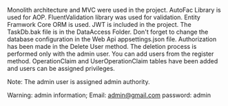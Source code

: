 Monolith architecture and MVC were used in the project. 
AutoFac Library is used for AOP. 
FluentValidation library was used for validation. Entity Framwork Core ORM is used. 
JWT is included in the project. 
The TaskDb.bak file is in the DataAccess Folder. 
Don't forget to change the database configuration in the Web Api appsettings.json file. 
Authorization has been made in the Delete User method. The deletion process is performed only with the admin user. You can add users from the register method.
OperationClaim and UserOperationClaim tables have been added and users can be assigned privileges.

Note:
The admin user is assigned admin authority.

Warning:
admin information;
Email: admin@gmail.com
password: admin
